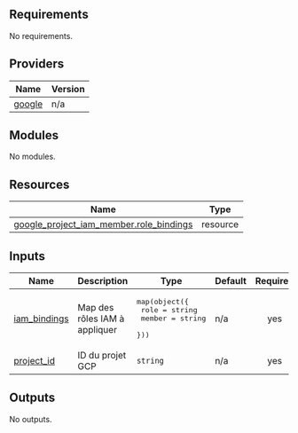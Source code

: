 <!-- BEGIN_TF_DOCS -->
## Requirements

No requirements.

## Providers

| Name | Version |
|------|---------|
| <a name="provider_google"></a> [google](#provider\_google) | n/a |

## Modules

No modules.

## Resources

| Name | Type |
|------|------|
| [google_project_iam_member.role_bindings](https://registry.terraform.io/providers/hashicorp/google/latest/docs/resources/project_iam_member) | resource |

## Inputs

| Name | Description | Type | Default | Required |
|------|-------------|------|---------|:--------:|
| <a name="input_iam_bindings"></a> [iam\_bindings](#input\_iam\_bindings) | Map des rôles IAM à appliquer | <pre>map(object({<br/>    role   = string<br/>    member = string<br/>  }))</pre> | n/a | yes |
| <a name="input_project_id"></a> [project\_id](#input\_project\_id) | ID du projet GCP | `string` | n/a | yes |

## Outputs

No outputs.
<!-- END_TF_DOCS -->